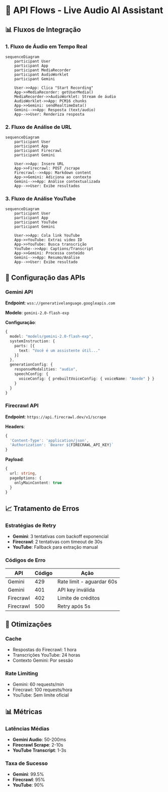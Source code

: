 # 🔄 API Flows - Live Audio AI Assistant

## 📊 Fluxos de Integração

### 1. Fluxo de Áudio em Tempo Real

```mermaid
sequenceDiagram
    participant User
    participant App
    participant MediaRecorder
    participant AudioWorklet
    participant Gemini
    
    User->>App: Clica "Start Recording"
    App->>MediaRecorder: getUserMedia()
    MediaRecorder->>AudioWorklet: Stream de áudio
    AudioWorklet->>App: PCM16 chunks
    App->>Gemini: sendRealtimeData()
    Gemini-->>App: Resposta (text/audio)
    App-->>User: Renderiza resposta
```

### 2. Fluxo de Análise de URL

```mermaid
sequenceDiagram
    participant User
    participant App
    participant Firecrawl
    participant Gemini
    
    User->>App: Insere URL
    App->>Firecrawl: POST /scrape
    Firecrawl-->>App: Markdown content
    App->>Gemini: Adiciona ao contexto
    Gemini-->>App: Análise contextualizada
    App-->>User: Exibe resultados
```

### 3. Fluxo de Análise YouTube

```mermaid
sequenceDiagram
    participant User
    participant App
    participant YouTube
    participant Gemini
    
    User->>App: Cola link YouTube
    App->>YouTube: Extrai video ID
    App->>YouTube: Busca transcrição
    YouTube-->>App: Captions/Transcript
    App->>Gemini: Processa conteúdo
    Gemini-->>App: Resumo/Análise
    App-->>User: Exibe resultado
```

## 🔐 Configuração das APIs

### Gemini API

**Endpoint**: `wss://generativelanguage.googleapis.com`

**Modelo**: `gemini-2.0-flash-exp`

**Configuração**:
```typescript
{
  model: "models/gemini-2.0-flash-exp",
  systemInstruction: {
    parts: [{
      text: "Você é um assistente útil..."
    }]
  },
  generationConfig: {
    responseModalities: "audio",
    speechConfig: {
      voiceConfig: { prebuiltVoiceConfig: { voiceName: "Aoede" } }
    }
  }
}
```

### Firecrawl API

**Endpoint**: `https://api.firecrawl.dev/v1/scrape`

**Headers**:
```typescript
{
  'Content-Type': 'application/json',
  'Authorization': `Bearer ${FIRECRAWL_API_KEY}`
}
```

**Payload**:
```typescript
{
  url: string,
  pageOptions: {
    onlyMainContent: true
  }
}
```

## 📈 Tratamento de Erros

### Estratégias de Retry
- **Gemini**: 3 tentativas com backoff exponencial
- **Firecrawl**: 2 tentativas com timeout de 30s
- **YouTube**: Fallback para extração manual

### Códigos de Erro

| API | Código | Ação |
|-----|--------|------|
| Gemini | 429 | Rate limit - aguardar 60s |
| Gemini | 401 | API key inválida |
| Firecrawl | 402 | Limite de créditos |
| Firecrawl | 500 | Retry após 5s |

## 🚀 Otimizações

### Cache
- Respostas do Firecrawl: 1 hora
- Transcrições YouTube: 24 horas
- Contexto Gemini: Por sessão

### Rate Limiting
- Gemini: 60 requests/min
- Firecrawl: 100 requests/hora
- YouTube: Sem limite oficial

## 📊 Métricas

### Latências Médias
- **Gemini Audio**: 50-200ms
- **Firecrawl Scrape**: 2-10s
- **YouTube Transcript**: 1-3s

### Taxa de Sucesso
- **Gemini**: 99.5%
- **Firecrawl**: 95%
- **YouTube**: 90%
